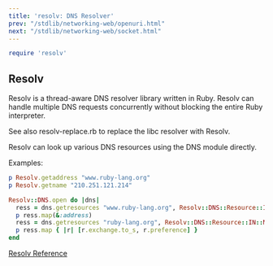 ```yaml
---
title: 'resolv: DNS Resolver'
prev: "/stdlib/networking-web/openuri.html"
next: "/stdlib/networking-web/socket.html"
---
```



```ruby
require 'resolv'
```

## Resolv[](#resolv)

Resolv is a thread-aware DNS resolver library written in Ruby. Resolv can handle multiple DNS requests concurrently without blocking the entire Ruby interpreter.

See also resolv-replace.rb to replace the libc resolver with Resolv.

Resolv can look up various DNS resources using the DNS module directly.

Examples:


```ruby
p Resolv.getaddress "www.ruby-lang.org"
p Resolv.getname "210.251.121.214"

Resolv::DNS.open do |dns|
  ress = dns.getresources "www.ruby-lang.org", Resolv::DNS::Resource::IN::A
  p ress.map(&:address)
  ress = dns.getresources "ruby-lang.org", Resolv::DNS::Resource::IN::MX
  p ress.map { |r| [r.exchange.to_s, r.preference] }
end
```

<a href='https://ruby-doc.org/stdlib-2.7.0/libdoc/resolv/rdoc/Resolv.html' class='ruby-doc remote' target='_blank'>Resolv Reference</a>



